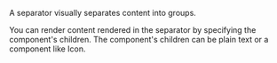 A separator visually separates content into groups.

You can render content rendered in the separator by specifying the component's children.
The component's children can be plain text or a component like Icon.